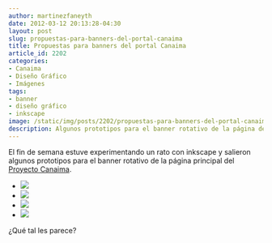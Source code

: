 ```yaml
---
author: martinezfaneyth
date: 2012-03-12 20:13:28-04:30
layout: post
slug: propuestas-para-banners-del-portal-canaima
title: Propuestas para banners del portal Canaima
article_id: 2202
categories:
- Canaima
- Diseño Gráfico
- Imágenes
tags:
- banner
- diseño gráfico
- inkscape
image: /static/img/posts/2202/propuestas-para-banners-del-portal-canaima__1.jpg
description: Algunos prototipos para el banner rotativo de la página de Canaima GNU/Linux.
---
```


El fin de semana estuve experimentando un rato con inkscape y salieron algunos prototipos para el banner rotativo de la página principal del [Proyecto Canaima](http://canaima.softwarelibre.gob.ve/).

<div class="picasa">
    <ul class="picasa-album">
        <li class="picasa-image">
            <a class="picasa-image-large" href="http://huntingbears.com.ve/static/img/posts/2202/propuestas-para-banners-del-portal-canaima__2.jpg">
                <img class="picasa-image-thumb" src="http://huntingbears.com.ve/static/img/posts/2202/propuestas-para-banners-del-portal-canaima__3.jpg" />
            </a>
        </li>
        <li class="picasa-image">
            <a class="picasa-image-large" href="http://huntingbears.com.ve/static/img/posts/2202/propuestas-para-banners-del-portal-canaima__4.jpg">
                <img class="picasa-image-thumb" src="http://huntingbears.com.ve/static/img/posts/2202/propuestas-para-banners-del-portal-canaima__5.jpg" />
            </a>
        </li>
        <li class="picasa-image">
            <a class="picasa-image-large" href="http://huntingbears.com.ve/static/img/posts/2202/propuestas-para-banners-del-portal-canaima__1.jpg">
                <img class="picasa-image-thumb" src="http://huntingbears.com.ve/static/img/posts/2202/propuestas-para-banners-del-portal-canaima__7.jpg" />
            </a>
        </li>
        <li class="picasa-image">
            <a class="picasa-image-large" href="http://huntingbears.com.ve/static/img/posts/2202/propuestas-para-banners-del-portal-canaima__8.jpg">
                <img class="picasa-image-thumb" src="http://huntingbears.com.ve/static/img/posts/2202/propuestas-para-banners-del-portal-canaima__9.jpg" />
            </a>
        </li>
    </ul>
</div>

¿Qué tal les parece?
